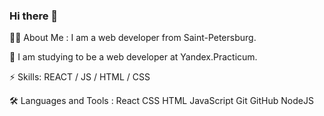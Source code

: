 ### Hi there 👋
👩‍💻 About Me :
I am a web developer  from Saint-Petersburg.

🔭 I am studying to be a web developer at Yandex.Practicum.

⚡ Skills: REACT / JS / HTML / CSS

🛠️ Languages and Tools :
React  CSS  HTML  JavaScript  Git  GitHub  NodeJS 
<!--
**nikolaysaitov/nikolaysaitov** is a ✨ _special_ ✨ repository because its `README.md` (this file) appears on your GitHub profile.

Here are some ideas to get you started:

- 🔭 I’m currently working on ...
- 🌱 I’m currently learning ...
- 👯 I’m looking to collaborate on ...
- 🤔 I’m looking for help with ...
- 💬 Ask me about ...
- 📫 How to reach me: ...
- 😄 Pronouns: ...
- ⚡ Fun fact: ...
-->
